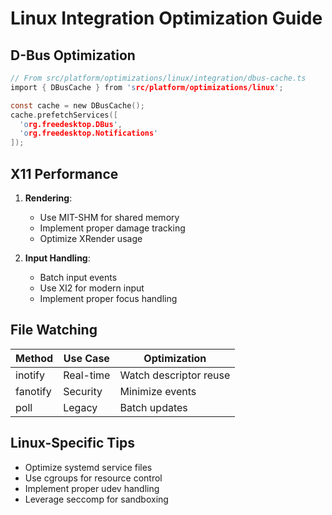 # Linux Integration Optimization Guide

## D-Bus Optimization
```c
// From src/platform/optimizations/linux/integration/dbus-cache.ts
import { DBusCache } from 'src/platform/optimizations/linux';

const cache = new DBusCache();
cache.prefetchServices([
  'org.freedesktop.DBus',
  'org.freedesktop.Notifications'
]);
```

## X11 Performance
1. **Rendering**:
   - Use MIT-SHM for shared memory
   - Implement proper damage tracking
   - Optimize XRender usage

2. **Input Handling**:
   - Batch input events
   - Use XI2 for modern input
   - Implement proper focus handling

## File Watching
| Method | Use Case | Optimization |
|--------|----------|--------------|
| inotify | Real-time | Watch descriptor reuse |
| fanotify | Security | Minimize events |
| poll    | Legacy   | Batch updates |

## Linux-Specific Tips
- Optimize systemd service files
- Use cgroups for resource control
- Implement proper udev handling
- Leverage seccomp for sandboxing